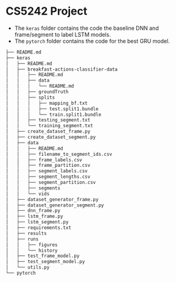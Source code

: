 # CS5242 Project

- The `keras` folder contains the code the baseline DNN and frame/segment to label LSTM models.
- The `pytorch` folder contains the code for the best GRU model.

```sh
├── README.md
├── keras
│   ├── README.md
│   ├── breakfast-actions-classifier-data
│   │   ├── README.md
│   │   ├── data
│   │   │   └── README.md
│   │   ├── groundTruth
│   │   ├── splits
│   │   │   ├── mapping_bf.txt
│   │   │   ├── test.split1.bundle
│   │   │   └── train.split1.bundle
│   │   ├── testing_segment.txt
│   │   └── training_segment.txt
│   ├── create_dataset_frame.py
│   ├── create_dataset_segment.py
│   ├── data
│   │   ├── README.md
│   │   ├── filename_to_segment_ids.csv
│   │   ├── frame_labels.csv
│   │   ├── frame_partition.csv
│   │   ├── segment_labels.csv
│   │   ├── segment_lengths.csv
│   │   ├── segment_partition.csv
│   │   ├── segments
│   │   └── vids
│   ├── dataset_generator_frame.py
│   ├── dataset_generator_segment.py
│   ├── dnn_frame.py
│   ├── lstm_frame.py
│   ├── lstm_segment.py
│   ├── requirements.txt
│   ├── results
│   ├── runs
│   │   ├── figures
│   │   └── history
│   ├── test_frame_model.py
│   ├── test_segment_model.py
│   └── utils.py
└── pytorch
```